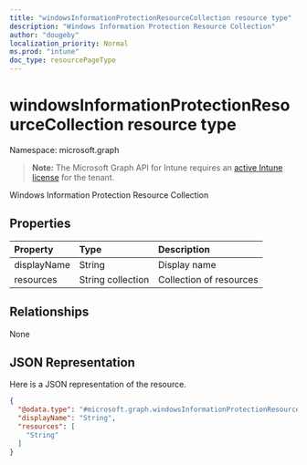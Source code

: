 ```yaml
---
title: "windowsInformationProtectionResourceCollection resource type"
description: "Windows Information Protection Resource Collection"
author: "dougeby"
localization_priority: Normal
ms.prod: "intune"
doc_type: resourcePageType
---
```


# windowsInformationProtectionResourceCollection resource type

Namespace: microsoft.graph

> **Note:** The Microsoft Graph API for Intune requires an [active Intune license](https://go.microsoft.com/fwlink/?linkid=839381) for the tenant.

Windows Information Protection Resource Collection

## Properties
|Property|Type|Description|
|:---|:---|:---|
|displayName|String|Display name|
|resources|String collection|Collection of resources|

## Relationships
None

## JSON Representation
Here is a JSON representation of the resource.
<!-- {
  "blockType": "resource",
  "@odata.type": "microsoft.graph.windowsInformationProtectionResourceCollection"
}
-->
``` json
{
  "@odata.type": "#microsoft.graph.windowsInformationProtectionResourceCollection",
  "displayName": "String",
  "resources": [
    "String"
  ]
}
```







